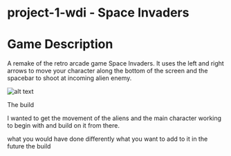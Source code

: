 # project-1-wdi - Space Invaders

# Game Description

A remake of the retro arcade game Space Invaders. It uses the left and right arrows to move your character along the bottom of the screen and the spacebar to shoot at incoming alien enemy.

![alt text]('/Users/racheldolan/development/project-1-wdi/images/space-invaders-readme-screenshots/Space-Invaders-screenshot-1.gif')

The build

I wanted to get the movement of the aliens and the main character working to begin with and build on it from there.


what you would have done differently
what you want to add to it in the future
the build
